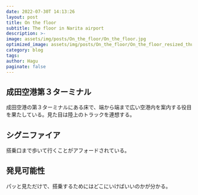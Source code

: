 ```yaml
---
date: 2022-07-30T 14:13:26
layout: post
title: On the floor
subtitle: The floor in Narita airport
description: >-
image: assets/img/posts/On_the_floor/On_the_floor.jpg
optimized_image: assets/img/posts/On_the_floor/On_the_floor_resized_thumbnail.jpg
category: blog
tags: 
author: Hagu
paginate: false
---
```


## 成田空港第３ターミナル

成田空港の第３ターミナルにある床で、端から端まで広い空港内を案内する役目を果たしている。見た目は陸上のトラックを連想する。

## シグニファイア

搭乗口まで歩いて行くことがアフォードされている。

## 発見可能性

パッと見ただけで、搭乗するためにはどこにいけばいいのかが分かる。